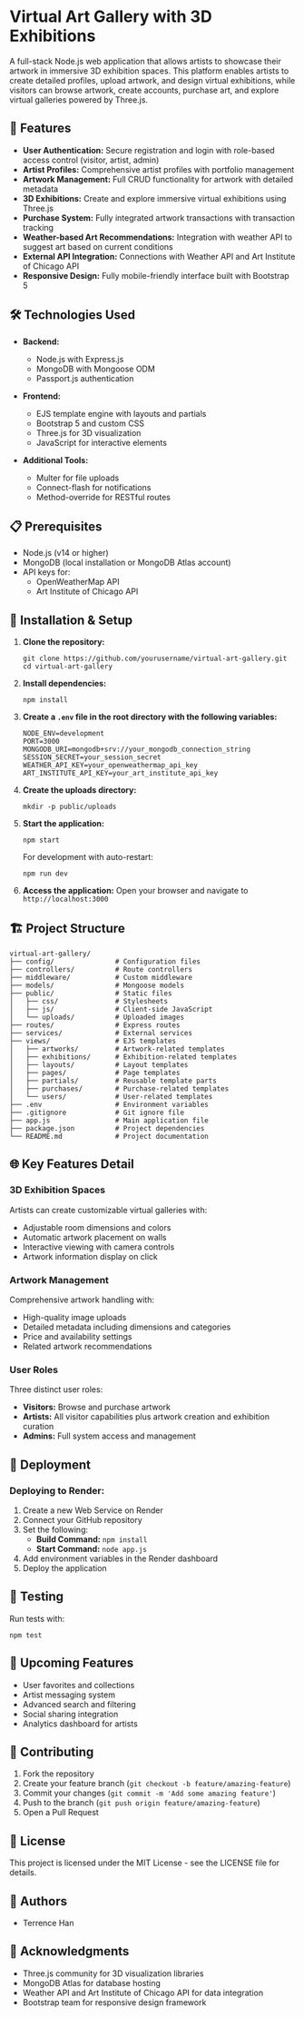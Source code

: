 # Virtual Art Gallery with 3D Exhibitions

A full-stack Node.js web application that allows artists to showcase their artwork in immersive 3D exhibition spaces. This platform enables artists to create detailed profiles, upload artwork, and design virtual exhibitions, while visitors can browse artwork, create accounts, purchase art, and explore virtual galleries powered by Three.js.

## 🌟 Features

- **User Authentication:** Secure registration and login with role-based access control (visitor, artist, admin)
- **Artist Profiles:** Comprehensive artist profiles with portfolio management
- **Artwork Management:** Full CRUD functionality for artwork with detailed metadata
- **3D Exhibitions:** Create and explore immersive virtual exhibitions using Three.js
- **Purchase System:** Fully integrated artwork transactions with transaction tracking
- **Weather-based Art Recommendations:** Integration with weather API to suggest art based on current conditions
- **External API Integration:** Connections with Weather API and Art Institute of Chicago API
- **Responsive Design:** Fully mobile-friendly interface built with Bootstrap 5

## 🛠️ Technologies Used

- **Backend:** 
  - Node.js with Express.js
  - MongoDB with Mongoose ODM
  - Passport.js authentication

- **Frontend:**
  - EJS template engine with layouts and partials
  - Bootstrap 5 and custom CSS
  - Three.js for 3D visualization
  - JavaScript for interactive elements

- **Additional Tools:**
  - Multer for file uploads
  - Connect-flash for notifications
  - Method-override for RESTful routes

## 📋 Prerequisites

- Node.js (v14 or higher)
- MongoDB (local installation or MongoDB Atlas account)
- API keys for:
  - OpenWeatherMap API
  - Art Institute of Chicago API

## 🚀 Installation & Setup

1. **Clone the repository:**
   ```
   git clone https://github.com/yourusername/virtual-art-gallery.git
   cd virtual-art-gallery
   ```

2. **Install dependencies:**
   ```
   npm install
   ```

3. **Create a `.env` file in the root directory with the following variables:**
   ```
   NODE_ENV=development
   PORT=3000
   MONGODB_URI=mongodb+srv://your_mongodb_connection_string
   SESSION_SECRET=your_session_secret
   WEATHER_API_KEY=your_openweathermap_api_key
   ART_INSTITUTE_API_KEY=your_art_institute_api_key
   ```

4. **Create the uploads directory:**
   ```
   mkdir -p public/uploads
   ```

5. **Start the application:**
   ```
   npm start
   ```
   
   For development with auto-restart:
   ```
   npm run dev
   ```

6. **Access the application:**
   Open your browser and navigate to `http://localhost:3000`

## 🏗️ Project Structure

```
virtual-art-gallery/
├── config/               # Configuration files
├── controllers/          # Route controllers
├── middleware/           # Custom middleware
├── models/               # Mongoose models
├── public/               # Static files
│   ├── css/              # Stylesheets
│   ├── js/               # Client-side JavaScript
│   └── uploads/          # Uploaded images
├── routes/               # Express routes
├── services/             # External services
├── views/                # EJS templates
│   ├── artworks/         # Artwork-related templates
│   ├── exhibitions/      # Exhibition-related templates
│   ├── layouts/          # Layout templates
│   ├── pages/            # Page templates
│   ├── partials/         # Reusable template parts
│   ├── purchases/        # Purchase-related templates
│   └── users/            # User-related templates
├── .env                  # Environment variables
├── .gitignore            # Git ignore file
├── app.js                # Main application file
├── package.json          # Project dependencies
└── README.md             # Project documentation
```

## 🌐 Key Features Detail

### 3D Exhibition Spaces
Artists can create customizable virtual galleries with:
- Adjustable room dimensions and colors
- Automatic artwork placement on walls
- Interactive viewing with camera controls
- Artwork information display on click

### Artwork Management
Comprehensive artwork handling with:
- High-quality image uploads
- Detailed metadata including dimensions and categories
- Price and availability settings
- Related artwork recommendations

### User Roles
Three distinct user roles:
- **Visitors:** Browse and purchase artwork
- **Artists:** All visitor capabilities plus artwork creation and exhibition curation
- **Admins:** Full system access and management

## 🚢 Deployment

### Deploying to Render:

1. Create a new Web Service on Render
2. Connect your GitHub repository
3. Set the following:
   - **Build Command:** `npm install`
   - **Start Command:** `node app.js`
4. Add environment variables in the Render dashboard
5. Deploy the application

## 🧪 Testing

Run tests with:
```
npm test
```

## 🔄 Upcoming Features

- User favorites and collections
- Artist messaging system
- Advanced search and filtering
- Social sharing integration
- Analytics dashboard for artists

## 🤝 Contributing

1. Fork the repository
2. Create your feature branch (`git checkout -b feature/amazing-feature`)
3. Commit your changes (`git commit -m 'Add some amazing feature'`)
4. Push to the branch (`git push origin feature/amazing-feature`)
5. Open a Pull Request

## 📝 License

This project is licensed under the MIT License - see the LICENSE file for details.

## 👤 Authors

- Terrence Han

## 🙏 Acknowledgments

- Three.js community for 3D visualization libraries
- MongoDB Atlas for database hosting
- Weather API and Art Institute of Chicago API for data integration
- Bootstrap team for responsive design framework
